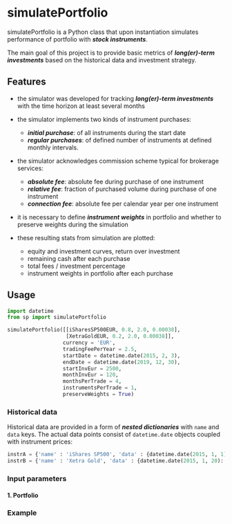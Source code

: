 # simulatePortfolio

simulatePortfolio is a Python class that upon instantiation simulates performance of portfolio with **_stock instruments_**.

The main goal of this project is to provide basic metrics of **_long(er)-term investments_** based on the historical data and investment strategy.

## Features

- the simulator was developed for tracking **_long(er)-term investments_** with the time horizon at least several months

- the simulator implements two kinds of instrument purchases:
  - **_initial purchase_**: of all instruments during the start date
  - **_regular purchases_**: of defined number of instruments at defined monthly intervals. 
 
- the simulator acknowledges commission scheme typical for brokerage services:
  - **_absolute fee_**: absolute fee during purchase of one instrument
  - **_relative fee_**: fraction of purchased volume during purchase of one instrument
  - **_connection fee_**: absolute fee per calendar year per one instrument
 
- it is necessary to define **_instrument weights_** in portfolio and whether to preserve weights during the simulation

- these resulting stats from simulation are plotted:
  - equity and investment curves, return over investment
  - remaining cash after each purchase
  - total fees / investment percentage
  - instrument weights in portfolio after each purchase

## Usage

```python
import datetime
from sp import simulatePortfolio

simulatePortfolio([[iSharesSP500EUR, 0.8, 2.0, 0.00038],
                   [XetraGoldEUR, 0.2, 2.0, 0.00038]],
                  currency = 'EUR',
                  tradingFeePerYear = 2.5,
                  startDate = datetime.date(2015, 2, 3),
                  endDate = datetime.date(2019, 12, 30),
                  startInvEur = 2500,
                  monthInvEur = 120,
                  monthsPerTrade = 4,
                  instrumentsPerTrade = 1,
                  preserveWeights = True)
```

### Historical data

Historical data are provided in a form of **_nested dictionaries_** with `name` and `data` keys. The actual data points consist of `datetime.date` objects coupled with instrument prices:

```python
instrA = {'name' : 'iShares SP500', 'data' : {datetime.date(2015, 1, 1): 158.93, datetime.date(2015, 2, 1): 160.48, datetime.date(2015, 3, 1): 163.74, datetime.date(2015, 4, 1): 167.06, datetime.date(2015, 5, 1): 166.15, datetime.date(2015, 6, 1): 163.35, datetime.date(2015, 7, 1): 163.69, datetime.date(2015, 8, 1): 161.68, datetime.date(2015, 9, 1): 162.54}}
instrB = {'name' : 'Xetra Gold', 'data' : {datetime.date(2015, 1, 20): 35.76, datetime.date(2015, 1, 21): 35.94, datetime.date(2015, 1, 22): 36.17, datetime.date(2015, 1, 23): 36.88, datetime.date(2015, 1, 26): 36.69, datetime.date(2015, 1, 27): 36.53, datetime.date(2015, 1, 28): 36.52, datetime.date(2015, 1, 29): 36.17, datetime.date(2015, 1, 30): 36.08}}
```

### Input parameters

#### 1. Portfolio

### Example


